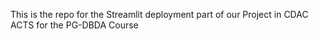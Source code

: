 This is the repo for the Streamlit deployment part of our Project in CDAC ACTS for the PG-DBDA Course
